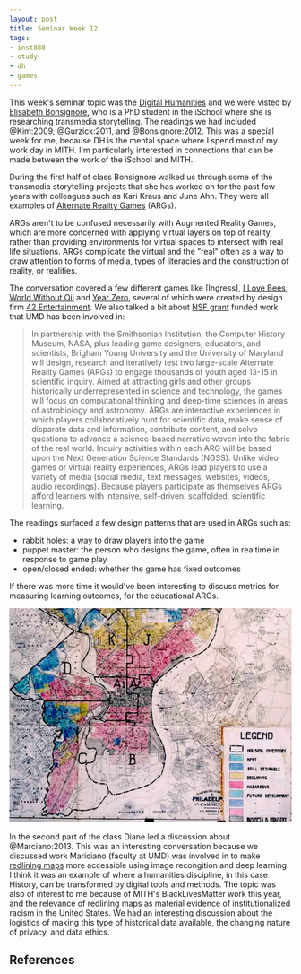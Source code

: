 ```yaml
---
layout: post
title: Seminar Week 12
tags:
- inst888
- study
- dh
- games
---
```



This week's seminar topic was the [Digital Humanities] and we were visted by 
[Elisabeth Bonsignore], who is a PhD student in the iSchool where she is 
researching transmedia storytelling. The readings we had included @Kim:2009, 
@Gurzick:2011, and @Bonsignore:2012. This was a special week for me, 
because DH is the mental space where I spend most of my work day in MITH.
I'm particularly interested in connections that can be made between the work of
the iSchool and MITH.

During the first half of class Bonsignore walked us through some of the 
transmedia storytelling projects that she has worked on for the past few 
years with colleagues such as Kari Kraus and June Ahn. They were all 
examples of [Alternate Reality Games] (ARGs).

ARGs aren't to be confused necessarily with Augmented Reality Games, which are 
more concerned with applying virtual layers on top of reality, rather 
than providing environments for virtual spaces to intersect with real life 
situations. ARGs complicate the virtual and the "real" often as a
way to draw attention to forms of media, types of literacies and the
construction of reality, or realities.

The conversation covered a few different games like [Ingress], [I Love Bees],
[World Without Oil] and [Year Zero], several of which were created by design
firm [42 Entertainment]. We also talked a bit about [NSF grant] 
funded work that UMD has been involved in:

> In partnership with the Smithsonian Institution, the Computer History Museum,
> NASA, plus leading game designers, educators, and scientists, Brigham Young
> University and the University of Maryland will design, research and
> iteratively test two large-scale Alternate Reality Games (ARGs) to engage
> thousands of youth aged 13-15 in scientific inquiry. Aimed at attracting girls
> and other groups historically underrepresented in science and technology, the
> games will focus on computational thinking and deep-time sciences in areas of
> astrobiology and astronomy. ARGs are interactive experiences in which players
> collaboratively hunt for scientific data, make sense of disparate data and
> information, contribute content, and solve questions to advance a
> science-based narrative woven into the fabric of the real world. Inquiry
> activities within each ARG will be based upon the Next Generation Science
> Standards (NGSS). Unlike video games or virtual reality experiences, ARGs lead
> players to use a variety of media (social media, text messages, websites,
> videos, audio recordings). Because players participate as themselves ARGs
> afford learners with intensive, self-driven, scaffolded, scientific learning. 

The readings surfaced a few design patterns that are used in ARGs such as:

* rabbit holes: a way to draw players into the game
* puppet master: the person who designs the game, often in realtime in response to game play
* open/closed ended: whether the game has fixed outcomes

If there was more time it would've been interesting to discuss metrics for
measuring learning outcomes, for the educational ARGs.

<a href="https://en.wikipedia.org/wiki/File:Home_Owners%27_Loan_Corporation_Philadelphia_redlining_map.jpg"><img src="/images/redlining.jpg" class="img-fluid"></a>

In the second part of the class Diane led a discussion about @Marciano:2013.
This was an interesting conversation because we discussed work Mariciano 
(faculty at UMD) was involved in to make [redlining maps] more accessible 
using image recongition and deep learning. I think it was an example of where a
humanities discipline, in this case History, can be transformed by digital tools
and methods. The topic was also of interest to me because of MITH's
BlackLivesMatter work this year, and the relevance of redlining maps as 
material evidence of institutionalized racism in the United States. We had an
interesting discussion about the logistics of making this type of historical 
data available, the changing nature of privacy, and data ethics.

## References

[Alternate Reality Games]: https://en.wikipedia.org/wiki/Alternate_reality_game
[Elisabeth Bonsignore]: http://ischool.umd.edu/doctoral-students/elizabeth-bonsignore
[NSF grant]: https://www.nsf.gov/awardsearch/showAward?AWD_ID=1323306
[42 Entertainment]: https://en.wikipedia.org/wiki/42_Entertainment
[Year Zero]: https://en.wikipedia.org/wiki/Year_Zero_(game)
[I Love Bees]: https://en.wikipedia.org/wiki/I_Love_Bees
[World Without Oil]: https://en.wikipedia.org/wiki/World_Without_Oil
[redlining maps]: https://en.wikipedia.org/wiki/Redlining
[Digital Humanities]: https://en.wikipedia.org/wiki/Digital_humanities
